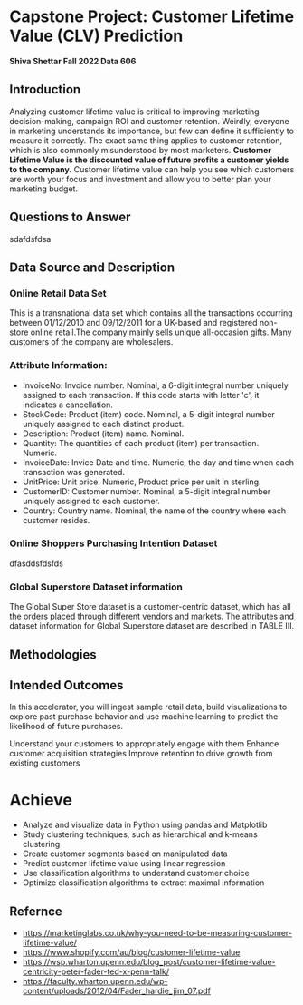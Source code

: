 # Capstone Project: Customer Lifetime Value (CLV) Prediction 
**Shiva Shettar Fall 2022 Data 606**

## Introduction

Analyzing customer lifetime value is critical to improving marketing decision-making, campaign ROI and customer retention. Weirdly, everyone in marketing understands its importance, but few can define it sufficiently to measure it correctly. The exact same thing applies to customer retention, which is also commonly misunderstood by most marketers. **Customer Lifetime Value is the discounted value of future profits a customer yields to the company.** Customer lifetime value can help you see which customers are worth your focus and investment and allow you to better plan your marketing budget.

## Questions to Answer
sdafdsfdsa
## Data Source and Description

### Online Retail Data Set
This is a transnational data set which contains all the transactions occurring between 01/12/2010 and 09/12/2011 for a UK-based and registered non-store online retail.The company mainly sells unique all-occasion gifts. Many customers of the company are wholesalers.

### Attribute Information:
-	InvoiceNo: Invoice number. Nominal, a 6-digit integral number uniquely assigned to each transaction. If this code starts with letter 'c', it indicates a cancellation.
-	StockCode: Product (item) code. Nominal, a 5-digit integral number uniquely assigned to each distinct product.
-	Description: Product (item) name. Nominal.
-	Quantity: The quantities of each product (item) per transaction. Numeric.
-	InvoiceDate: Invice Date and time. Numeric, the day and time when each transaction was generated.
-	UnitPrice: Unit price. Numeric, Product price per unit in sterling.
-	CustomerID: Customer number. Nominal, a 5-digit integral number uniquely assigned to each customer.
-	Country: Country name. Nominal, the name of the country where each customer resides. 

### Online Shoppers Purchasing Intention Dataset
dfasddsfdsfds
### Global Superstore Dataset information
The Global Super Store dataset is a customer-centric dataset, which has all the orders placed through different vendors and markets. The attributes and dataset information for Global Superstore dataset are described in TABLE III.


## Methodologies

## Intended Outcomes
In this accelerator, you will ingest sample retail data, build visualizations to explore past purchase behavior and use machine learning to predict the likelihood of future purchases.

Understand your customers to appropriately engage with them
Enhance customer acquisition strategies
Improve retention to drive growth from existing customers

# Achieve
-  Analyze and visualize data in Python using pandas and Matplotlib
-  Study clustering techniques, such as hierarchical and k-means clustering
-  Create customer segments based on manipulated data
-  Predict customer lifetime value using linear regression
-  Use classification algorithms to understand customer choice
-  Optimize classification algorithms to extract maximal information




## Refernce
*   https://marketinglabs.co.uk/why-you-need-to-be-measuring-customer-lifetime-value/
*   https://www.shopify.com/au/blog/customer-lifetime-value
*   https://wsp.wharton.upenn.edu/blog_post/customer-lifetime-value-centricity-peter-fader-ted-x-penn-talk/
*   https://faculty.wharton.upenn.edu/wp-content/uploads/2012/04/Fader_hardie_jim_07.pdf
